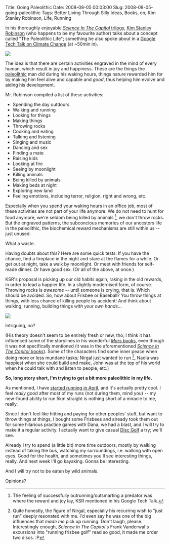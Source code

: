 Title: Going Paleolithic
Date: 2008-08-05 00:03:00
Slug: 2008-08-05-going-paleolithic
Tags: Better Living Through Silly Ideas, Books, en, Kim Stanley Robinson, Life, Running


In his thoroughly enjoyable [_Science In The Capitol_ trilogy][1], [Kim
Stanley Robinson][2] (who happens to be my favourite author) talks about a
concept called "The Paleolithic Life"; something he also spoke about in a
[Google Tech Talk on Climate Change][3] (at ~50min in).

[![][4]][5]

The idea is that there are certain activities engraved in the mind
of every human, which result in joy and happiness. These are the things the
[paleolithic][6] man did during his waking hours, things nature rewarded him
for by making him feel alive and capable and _good_, thus helping him evolve
and aiding his development.

Mr. Robinson compiled a list of these activities:

* Spending the day outdoors
* Walking and running
* Looking for things
* Making things
* Throwing rocks
* Cooking and eating
* Talking and listening
* Singing and music
* Dancing and sex
* Finding a mate
* Raising kids
* Looking at fire
* Seeing by moonlight
* Killing animals
* Being killed by animals
* Making beds at night
* Exploring new land
* Feeling emotions, including terror, religion, right and wrong, etc.

Especially when you spend your waking hours in an office job, most of these
activities are not part of your life anymore. We do not need to hunt for food
anymore, we're seldom being killed by animals [^1], we don't throw rocks. But
the engraved patterns, the subconcious memories of our ancestors life in the
paleolithic, the biochemical reward mechanisms are still within us -- just
unused.

What a waste.

Having doubts about this? Here are some quick tests: If you have the chance,
find a fireplace in the night and stare at the flames for a while. Or get out
at night, take a walk by moonlight. Or meet with friends for self-made dinner.
Or have good sex. (Or all of the above, at once.)

KSR's proposal is picking up our old habits again, raking in the old rewards,
in order to lead a happier life. In a slightly modernised form, of course.
Throwing rocks is _awesome_ -- until someone is crying, that is. Which should
be avoided. So, how about Frisbee or Baseball? You throw things at things,
with less chance of killing people by accident! And think about walking,
running, building things _with your own hands_…

[![][8]][9]

Intriguing, no?

(His theory doesn't seem to be entirely fresh or new, tho; I think it has
influenced some of the storylines in his wonderful [_Mars_ books][10], even
though it was not specifically mentioned (it was in the aforementioned
[_Science In The Capitol_ books][11]). Some of the characters find some inner
peace when doing more or less mundane tasks; Nirgal just wanted to run [^2],
Nadia was happiest when she could build and make, John was at the top of his
world when he could talk with and listen to people, etc.)

**So, long story short, I'm trying to get a bit more paleolithic in my life.**

As mentioned, I have [started running in April][13], and it's actually pretty
cool. I feel _really_ good after most of my runs (not during them, mind you)
-- my new-found ability to run 5km straight is nothing short of a miracle to
me, really.

Since I don't feel like hitting and paying for other peoples' stuff, but want
to throw things at things, I bought some Frisbees and already took them out
for some hilarious practice games with Dana, we had a blast, and I will try to
make it a regular activity. I actually want to give casual [Disc Golf][14] a
try; we'll see.

Already I try to spend (a little bit) more time outdoors, mostly by walking
instead of taking the bus, watching my surroundings, i.e. walking with open
eyes. Good for the health, and sometimes you'll see interesting things,
really. And next week I'll go kayaking. Gonna be interesting.

And I will try not to be eaten by wild animals.

Opinions?


[^1]: The feeling of successfully outrunning/outsmarting a predator was where
      the reward and joy lay, KSR mentioned in his Google Tech Talk.

[^2]: Quite honestly, the figure of Nirgal, especially his recurring wish to
      "just run" deeply resonated with me. I'd even say he was one of the big
      influences that _made me_ pick up running. Don't laugh, please.
      Interestingly enough, _Science In The Capitol_'s Frank Vanderwal's
      excursions into "running frisbee golf" read so good, it made me order
      two discs. :P

   [1]: http://www.goodreads.com/review/list/1233416?shelf=series--science-in-the-capitol
   [2]: http://www.goodreads.com/author/show/1858.Kim_Stanley_Robinson
   [3]: http://www.youtube.com/watch?v=R-jz86gMiHw
   [4]: http://farm1.static.flickr.com/116/287666827_016dc60fe5_m.jpg
   [5]: http://flickr.com/photos/51035555243@N01/287666827 (A Brand New Day)
   [6]: http://en.wikipedia.org/wiki/Paleolithic
   [7]: #fn:p210093156-1
   [8]: http://farm1.static.flickr.com/199/478332550_9d533b6c19_m.jpg
   [9]: http://flickr.com/photos/96332550@N00/478332550 (Sunrise Paddling on the North Canadian River)
   [10]: http://www.goodreads.com/review/list/1233416?shelf=series-mars
   [11]: http://www.goodreads.com/review/list/1233416?shelf=series-science-in-the-capitol
   [12]: #fn:p210093156-2
   [13]: http://carlo.zottmann.org/tag/running/
   [14]: http://en.wikipedia.org/wiki/Disc_Golf
   [15]: #fnref:p210093156-1
   [16]: #fnref:p210093156-2
